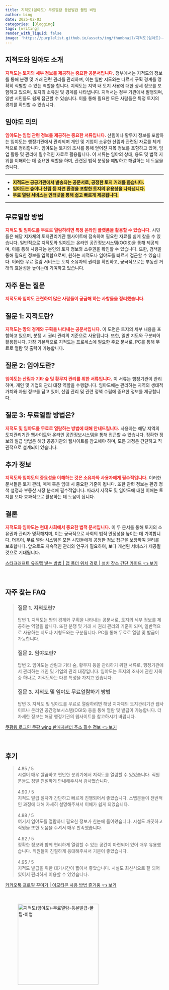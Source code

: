 ```yaml
---
title: 지적도(임야도) 무료열람 등본발급 꿀팁 비법
author: bing
date: 2025-02-03
categories: [Blogging]
tags: [writing]
render_with_liquid: false
image: 'https://purplelist.github.io/assets/img/thumbnail/지적도(임야도)-무료열람-등본발급-꿀팁-비법.webp'
---
```



<h2 id='지적도와_임야도_소개'>지적도와 임야도 소개</h2>

<p><b><span style="color: #ee2323;">지적도는 토지의 세부 정보를 제공하는 중요한 공문서입니다.</span></b> 정부에서는 지적도의 정보를 통해 분쟁 및 거래 관련 권리를 관리하며, 이는 일반 지도와는 다르게 구획 경계를 명확히 식별할 수 있는 역할을 합니다. 지적도는 지역 내 토지 사용에 대한 상세 정보를 포함하고 있으며, 토지의 소유권 및 경계를 나타냅니다. 지적서는 정부 기관에서 발행되며, 일반 시민들도 쉽게 접근할 수 있습니다. 이를 통해 필요한 모든 사람들은 특정 토지의 경계를 확인할 수 있습니다.</p>

<h2 id='임야도_의_의의'>임야도 의의</h2>

<p><b><span style="color: #ee2323;">임야도는 임업 관련 정보를 제공하는 중요한 서류입니다.</span></b> 산림이나 황무지 정보를 포함하는 임야도는 행정기관에서 관리되며 개인 및 기업이 소유한 산림과 관련된 자료를 체계적으로 정리합니다. 임야도는 토지의 조사를 통해 얻어진 지목 정보를 포함하고 있어, 임업 활동 및 관리에 필수적인 자료로 활용됩니다. 이 서류는 임야의 상태, 용도 및 법적 지위를 이해하는 데 중요한 역할을 하며, 관련된 법적 분쟁을 예방하고 해결하는 데 도움을 줍니다.</p>

<hr />

<ul>
    <li><b><span style="background-color: #ffe066;">지적도는 공공기관에서 발송되는 공문서로, 공정한 토지 거래를 돕습니다.</span></b></li>
    <li><b><span style="background-color: #ffe066;">임야도는 숲이나 산림 등 자연 환경을 포함한 토지의 유용성을 나타냅니다.</span></b></li>
    <li><b><span style="background-color: #ffe066;">무료 열람 서비스는 인터넷을 통해 쉽고 빠르게 제공됩니다.</span></b></li>
</ul>

<hr />

<h2 id='무료열람_방법'>무료열람 방법</h2>

<p><b><span style="color: #ee2323;">지적도 및 임야도를 무료로 열람하려면 특정 온라인 플랫폼을 활용할 수 있습니다.</span></b> 시민들은 해당 지자체의 토지관리기관 웹사이트에 접속하여 필요한 자료를 쉽게 찾을 수 있습니다. 일반적으로 지적도와 임야도는 온라인 공간정보시스템(OGIS)을 통해 제공되며, 이를 통해 사용자는 본인의 토지 정보와 소유권을 확인할 수 있습니다. 또한, 검색을 통해 필요한 정보를 입력함으로써, 원하는 지적도나 임야도를 빠르게 접근할 수 있습니다. 이러한 무료 열람 서비스는 토지 소유자의 권리를 확인하고, 궁극적으로는 부동산 거래의 효율성을 높이는데 기여하고 있습니다.</p>

<h2 id='자주_묻는_질문'>자주 묻는 질문</h2>

<p><b><span style="color: #ee2323;">지적도와 임야도 관련하여 많은 사람들이 궁금해 하는 사항들을 정리했습니다.</span></b></p>

<h2 id='질문_1'>질문 1: 지적도란?</h2>

<p><b><span style="color: #ee2323;">지적도는 땅의 경계와 구획을 나타내는 공문서입니다.</span></b> 이 도면은 토지의 세부 내용을 포함하고 있으며, 분쟁 시 권리 관리의 기준으로 사용됩니다. 또한, 일반 지도와 구분되어 활용됩니다. 가장 기본적으로 지적도는 프로세스에 필요한 주요 문서로, PC를 통해 무료로 열람 및 출력이 가능합니다.</p>

<h2 id='질문_2'>질문 2: 임야도란?</h2>

<p><b><span style="color: #ee2323;">임야도는 산림과 기타 숲 및 황무지 관리를 위한 서류입니다.</span></b> 이 서류는 행정기관이 관리하며, 개인 및 기업의 관리 대장 역할을 수행합니다. 임야도에는 관리하는 지역의 생태적 가치와 자원 정보를 담고 있어, 산림 관리 및 관련 정책 수립에 중요한 정보를 제공합니다.</p>

<h2 id='질문_3'>질문 3: 무료열람 방법은?</h2>

<p><b><span style="color: #ee2323;">지적도 및 임야도를 무료로 열람하는 방법에 대해 안내드립니다.</span></b> 사용자는 해당 지역의 토지관리기관 웹사이트와 온라인 공간정보시스템을 통해 접근할 수 있습니다. 정확한 정보와 발급 방법은 해당 공공기관의 웹사이트를 참고해야 하며, 모든 과정은 간단하고 직관적으로 설계되어 있습니다.</p>

<h2 id='추가_정보'>추가 정보</h2>

<p><b><span style="color: #ee2323;">지적도와 임야도의 중요성을 이해하는 것은 소유자와 사용자에게 필수적입니다.</span></b> 이러한 문서들은 토지 관리, 매매 혹은 임대 시 중요한 기준이 됩니다. 또한 관련 정보는 환경 정책 설정과 부동산 시장 분석에 필수적입니다. 따라서 지적도 및 임야도에 대한 이해는 토지를 보다 효과적으로 활용하는 데 도움이 됩니다.</p>

<h2 id='결론'>결론</h2>

<p><b><span style="color: #ee2323;">지적도와 임야도는 현대 사회에서 중요한 법적 문서입니다.</span></b> 이 두 문서를 통해 토지의 소유권과 관리가 명확해지며, 이는 궁극적으로 사회의 법적 안정성을 높이는 데 기여합니다. 더욱이, 무료 열람 시스템은 모든 시민들에게 공정한 정보 접근을 보장하여 권리를 보호합니다. 앞으로도 지속적인 관리와 연구가 필요하여, 보다 개선된 서비스가 제공될 것으로 기대됩니다.</p>


<p><a class="click-button" title="스타크래프트 유즈맵 넣는 방법 | 맵 폴더 위치 경로 | 설치 장소 간단 가이드" href="https://purplelist.github.io/posts/%EC%8A%A4%ED%83%80%ED%81%AC%EB%9E%98%ED%94%84%ED%8A%B8-%EC%9C%A0%EC%A6%88%EB%A7%B5-%EB%84%A3%EB%8A%94-%EB%B0%A9%EB%B2%95-%EB%A7%B5-%ED%8F%B4%EB%8D%94-%EC%9C%84%EC%B9%98-%EA%B2%BD%EB%A1%9C-%EC%84%A4%EC%B9%98-%EC%9E%A5%EC%86%8C-%EA%B0%84%EB%8B%A8-%EA%B0%80%EC%9D%B4%EB%93%9C/" rel="dofollow">스타크래프트 유즈맵 넣는 방법 | 맵 폴더 위치 경로 | 설치 장소 간단 가이드 👈 보기</a></p><br>
<h2 id='자주_찾는_FAQ'>자주 찾는 FAQ</h2>
<div itemscope="" itemtype="https://schema.org/FAQPage"> 
<blockquote> 
<div itemscope="" itemprop="mainEntity" itemtype="https://schema.org/Question"> 
<h3 itemprop="name">질문 1. 지적도란?</h3> 
<div itemscope="" itemprop="acceptedAnswer" itemtype="https://schema.org/Answer"> 
<span itemprop="text"> 
<p>답변 1. 지적도는 땅의 경계와 구획을 나타내는 공문서로, 토지의 세부 정보를 제공하는 역할을 합니다. 또한 분쟁 및 거래 시 권리 관리의 기준이 되며, 일반적으로 사용하는 지도나 지형도와는 구분됩니다. PC를 통해 무료로 열람 및 발급이 가능합니다.</p> 
</span> 
</div> 
</div> 

<div itemscope="" itemprop="mainEntity" itemtype="https://schema.org/Question"> 
<h3 itemprop="name">질문 2. 임야도란?</h3> 
<div itemscope="" itemprop="acceptedAnswer" itemtype="https://schema.org/Answer"> 
<span itemprop="text"> 
<p>답변 2. 임야도는 산림과 기타 숲, 황무지 등을 관리하기 위한 서류로, 행정기관에서 관리하는 개인 및 기업의 관리 대장입니다. 임야도는 토지의 조사에 관한 지목 중 하나로, 지적도와는 다른 특성을 가지고 있습니다.</p> 
</span> 
</div> 
</div> 

<div itemscope="" itemprop="mainEntity" itemtype="https://schema.org/Question"> 
<h3 itemprop="name">질문 3. 지적도 및 임야도 무료열람하기 방법</h3> 
<div itemscope="" itemprop="acceptedAnswer" itemtype="https://schema.org/Answer"> 
<span itemprop="text"> 
<p>답변 3. 지적도 및 임야도를 무료로 열람하려면 해당 지자체의 토지관리기관 웹사이트나 온라인 공간정보시스템(OGIS) 등을 통해 열람 및 발급이 가능합니다. 더 자세한 정보는 해당 행정기관의 웹사이트를 참고하시기 바랍니다.</p> 
</span> 
</div> 
</div> 
</blockquote> 
</div>
<p><a class="click-button" title="쿠팡윙 로그인 쿠팡 wing 판매자센터 주소 필수 정보" href="https://purplelist.github.io/posts/%EC%BF%A0%ED%8C%A1%EC%9C%99-%EB%A1%9C%EA%B7%B8%EC%9D%B8-%EC%BF%A0%ED%8C%A1-wing-%ED%8C%90%EB%A7%A4%EC%9E%90%EC%84%BC%ED%84%B0-%EC%A3%BC%EC%86%8C-%ED%95%84%EC%88%98-%EC%A0%95%EB%B3%B4/" rel="dofollow">쿠팡윙 로그인 쿠팡 wing 판매자센터 주소 필수 정보 👈 보기</a></p><br>
<h2 id='후기'>후기</h2>
<div itemscope itemtype="https://schema.org/Product">
  <blockquote>
  <div itemprop="review" itemscope itemtype="https://schema.org/Review">
      <div itemprop="reviewRating" itemscope itemtype="https://schema.org/Rating"> <span itemprop="ratingValue">4.85</span> / <span itemprop="bestRating">5</span> </div>
      <span itemprop="reviewBody">시설이 매우 깔끔하고 편안한 분위기에서 지적도를 열람할 수 있었습니다. 직원분들도 정말 친절하게 안내해주셔서 감사했습니다.</span>
  </div>
  <br>
  <div itemprop="review" itemscope itemtype="https://schema.org/Review">
      <div itemprop="reviewRating" itemscope itemtype="https://schema.org/Rating"> <span itemprop="ratingValue">4.90</span> / <span itemprop="bestRating">5</span> </div>
      <span itemprop="reviewBody">지적도 발급 절차가 간단하고 빠르게 진행되어서 좋았습니다. 스텝분들이 전반적인 과정에 대해 자세히 설명해주셔서 이해가 쉽게 되었습니다.</span>
  </div>
  <br>
  <div itemprop="review" itemscope itemtype="https://schema.org/Review">
      <div itemprop="reviewRating" itemscope itemtype="https://schema.org/Rating"> <span itemprop="ratingValue">4.88</span> / <span itemprop="bestRating">5</span> </div>
      <span itemprop="reviewBody">여기서 임야도를 열람하니 필요한 정보가 한눈에 들어왔습니다. 시설도 깨끗하고 직원들 또한 도움을 주셔서 매우 만족했습니다.</span>
  </div>
  <br>
  <div itemprop="review" itemscope itemtype="https://schema.org/Review">
      <div itemprop="reviewRating" itemscope itemtype="https://schema.org/Rating"> <span itemprop="ratingValue">4.92</span> / <span itemprop="bestRating">5</span> </div>
      <span itemprop="reviewBody">정확한 정보와 함께 편리하게 열람할 수 있는 공간이 마련되어 있어 매우 유용했습니다. 직원들이 친절하게 응대해주셔서 기분이 좋았습니다.</span>
  </div>
  <br>
  <div itemprop="review" itemscope itemtype="https://schema.org/Review">
      <div itemprop="reviewRating" itemscope itemtype="https://schema.org/Rating"> <span itemprop="ratingValue">4.95</span> / <span itemprop="bestRating">5</span> </div>
      <span itemprop="reviewBody">지적도 발급을 위한 대기시간이 짧아서 좋았습니다. 시설도 최신식으로 잘 되어 있어서 편리하게 이용할 수 있었습니다.</span>
  </div>
  </blockquote>
</div>
<p><a class="click-button" title="카카오톡 프로필 꾸미기 | 이모티콘 사용 방법 즐거움" href="https://purplelist.github.io/posts/%EC%B9%B4%EC%B9%B4%EC%98%A4%ED%86%A1-%ED%94%84%EB%A1%9C%ED%95%84-%EA%BE%B8%EB%AF%B8%EA%B8%B0-%EC%9D%B4%EB%AA%A8%ED%8B%B0%EC%BD%98-%EC%82%AC%EC%9A%A9-%EB%B0%A9%EB%B2%95-%EC%A6%90%EA%B1%B0%EC%9B%80/" rel="dofollow">카카오톡 프로필 꾸미기 | 이모티콘 사용 방법 즐거움 👈 보기</a></p><br>
<figure class="image"><img src="https://purplelist.github.io/assets/img/thumbnail/지적도(임야도)-무료열람-등본발급-꿀팁-비법.webp" alt="지적도(임야도)-무료열람-등본발급-꿀팁-비법" width="256" height="256"></figure>